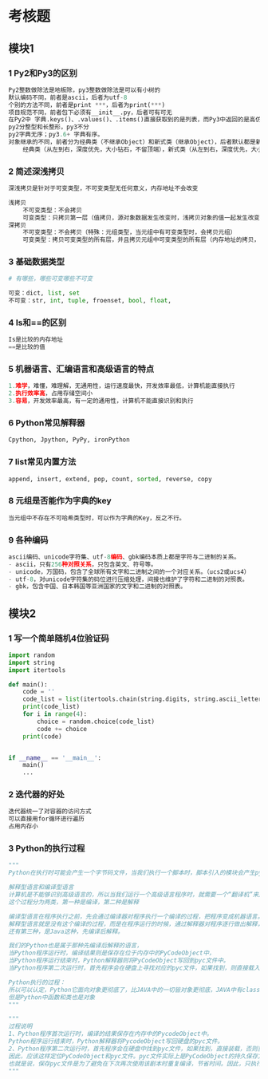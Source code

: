 # 考核题

## 模块1

### 1 Py2和Py3的区别

~~~python
Py2整数做除法是地板除，py3整数做除法是可以有小树的
默认编码不同，前者是ascii，后者为utf-8
个别的方法不同，前者是print ***，后者为print(***)
项目规范不同，前者包下必须有__init__.py，后者可有可无
在Py2中 字典.keys()、.values()、.items()直接获取到的是列表，而Py3中返回的是高仿列表，这个高仿的列表可以被循环显示
py2分整型和长整形，py3不分
py2字典无序；py3.6+ 字典有序。
对象继承的不同，前者分为经典类（不继承Object）和新式类（继承Object），后者默认都是新式类
	经典类（从左到右，深度优先，大小钻石，不留顶端），新式类（从左到右，深度优先，大小钻石，保留顶端 -- C3算法）

~~~

### 2 简述深浅拷贝

~~~python
深浅拷贝是针对于可变类型，不可变类型无任何意义，内存地址不会改变

浅拷贝
    不可变类型：不会拷贝
    可变类型：只拷贝第一层（值拷贝，源对象数据发生改变时，浅拷贝对象的值一起发生改变）
深拷贝
    不可变类型：不会拷贝（特殊：元组类型，当元组中有可变类型时，会拷贝元组）
    可变类型：拷贝可变类型的所有层，并且拷贝元组中可变类型的所有层（内存地址的拷贝，源对象数据发生改变时，深拷贝对象的值不会发生改变）
~~~

### 3 基础数据类型

~~~python
# 有哪些，哪些可变哪些不可变

可变：dict, list, set
不可变：str, int, tuple, froenset, bool, float, 
~~~

### 4 Is和==的区别

~~~python
Is是比较的内存地址
==是比较的值
~~~

### 5 机器语言、汇编语言和高级语言的特点

~~~python
1.难学，难懂，难理解，无通用性，运行速度最快，开发效率最低，计算机能直接执行
2.执行效率高，占用存储空间小
3.容易，开发效率最高，有一定的通用性，计算机不能直接识别和执行
~~~

### 6 Python常见解释器

~~~python
Cpython, Jpython, PyPy, ironPython
~~~

### 7 list常见内置方法

~~~python
append, insert, extend, pop, count, sorted, reverse, copy
~~~

### 8 元组是否能作为字典的key

~~~python
当元组中不存在不可哈希类型时，可以作为字典的Key，反之不行。
~~~

### 9 各种编码

~~~python
ascii编码、unicode字符集、utf-8编码、gbk编码本质上都是字符与二进制的关系。
- ascii，只有256种对照关系，只包含英文、符号等。
- unicode，万国码，包含了全球所有文字和二进制之间的一个对应关系。（ucs2或ucs4）
- utf-8，对unicode字符集的码位进行压缩处理，间接也维护了字符和二进制的对照表。
- gbk，包含中国、日本韩国等亚洲国家的文字和二进制的对照表。
~~~



## 模块2

### 1 写一个简单随机4位验证码

~~~python
import random
import string
import itertools

def main():
    code = ''
    code_list = list(itertools.chain(string.digits, string.ascii_letters))
    print(code_list)
    for i in range(4):
        choice = random.choice(code_list)
        code += choice
    print(code)


if __name__ == '__main__':
    main()
    ...
~~~

### 2 迭代器的好处

~~~python
迭代器统一了对容器的访问方式
可以直接用for循环进行遍历
占用内存小
~~~

### 3 Python的执行过程

~~~python
"""
Python在执行时可能会产生一个字节码文件，当我们执行一个脚本时，脚本引入的模块会产生pyc文件

解释型语言和编译型语言
计算机是不能够识别高级语言的，所以当我们运行一个高级语言程序时，就需要一个“翻译机”来从事把高级语言转变成计算机能够读懂的机器语言的过程。
这个过程分为两类，第一种是编译，第二种是解释

编译型语言在程序执行之前，先会通过编译器对程序执行一个编译的过程，把程序变成机器语言。运行时就不用翻译，而是直接运行就可以了，最典型的是C语言
解释型语言就是没有这个编译的过程，而是在程序运行的时候，通过解释器对程序逐行做出解释，然后直接运行，例如ruby
还有第三种，是Java这种，先编译后解释。

我们的Python也是属于那种先编译后解释的语言，
当Python程序运行时，编译结果则是保存在位于内存中的PyCodeObject中，
当Python程序运行结束时，Python解释器则将PyCodeObject写回到pyc文件中。
当Python程序第二次运行时，首先程序会在硬盘上寻找对应的pyc文件，如果找到，则直接载入，否则就重复上面的过程

Python执行的过程：
所以可以认定，Python它面向对象更彻底了，比JAVA中的一切皆对象更彻底，JAVA中有class，也就是类的概念，object是class的一个实例。
但是Python中函数和类也是对象
"""

"""
过程说明
1、Python程序首次运行时，编译的结果保存在内存中的PycodeObject中。
Python程序运行结束时，Python解释器将PycodeObject写回硬盘的pyc文件。
2、Python程序第二次运行时，首先程序会在硬盘中找到pyc文件，如果找到，直接装载，否则重复上述过程。
因此，应该这样定位PyCodeObject和pyc文件。pyc文件实际上是PyCodeObject的持久保存方式。
也就是说，保存pyc文件是为了避免在下次再次使用该剧本时重复编译，节省时间。因此，只执行一次脚本，就没有必要保存其编译结果pyc文件浪费空间。
"""

~~~


